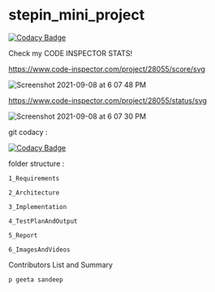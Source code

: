 # stepin_mini_project

[![Codacy Badge](https://api.codacy.com/project/badge/Grade/1d611b9a419841d3b2a349a27c94b631)](https://app.codacy.com/gh/sandeep-master/stepin_mini_project?utm_source=github.com&utm_medium=referral&utm_content=sandeep-master/stepin_mini_project&utm_campaign=Badge_Grade_Settings)

Check my CODE INSPECTOR STATS!

https://www.code-inspector.com/project/28055/score/svg





![Screenshot 2021-09-08 at 6 07 48 PM](https://user-images.githubusercontent.com/61178705/132510577-75b8829e-da83-40f6-86b6-af5311f38f59.png)





https://www.code-inspector.com/project/28055/status/svg






![Screenshot 2021-09-08 at 6 07 30 PM](https://user-images.githubusercontent.com/61178705/132510612-5555f361-6f37-48d5-b1d4-5b58c72fe6e9.png)





git codacy :

[![Codacy Badge](https://app.codacy.com/project/badge/Grade/1b76a721148f41e295c6d2ce4d25edf8)](https://www.codacy.com/gh/sandeep-master/stepin_mini_project/dashboard?utm_source=github.com&amp;utm_medium=referral&amp;utm_content=sandeep-master/stepin_mini_project&amp;utm_campaign=Badge_Grade)





folder structure :


    1_Requirements

    2_Architecture

    3_Implementation

    4_TestPlanAndOutput

    5_Report

    6_ImagesAndVideos












Contributors List and Summary

    p geeta sandeep
